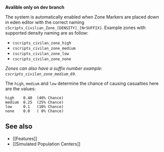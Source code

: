 **Avalible only on dev branch**

The system is automatically enabled when Zone Markers are placed down in eden editor with the correct naming `cScripts_Civilian_Zone_[DENSITY]_[NrSUFFIX]`.
Example zones with supported density naming are as follow:

* `cscripts_civilan_zone_high`
* `cscripts_civilan_zone_medium`
* `cscripts_civilan_zone_low`
* `cscripts_civilan_zone_none`

_Zones can also have a suffix number example: `cscripts_civilan_zone_medium_69`._

The `high`, `medium` and `low` determine the chance of causing casualties here are the values:
```
high    0.40  (40% Chance)
medium  0.25  (25% Chance)
low     0.1   (10% Chance)
none    0.0   ( 0% Chance)
```

## See also
* [[Features]]
* [[Simulated Population Centers]]